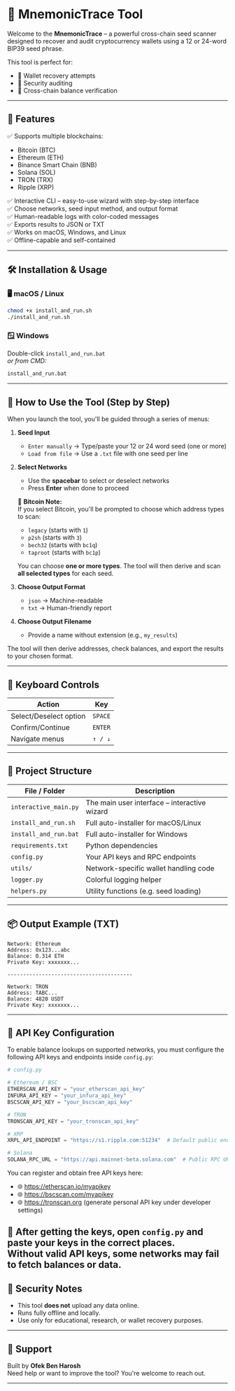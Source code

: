 # 🧠 MnemonicTrace Tool

Welcome to the **MnemonicTrace** – a powerful cross-chain seed scanner designed to recover and audit cryptocurrency wallets using a 12 or 24-word BIP39 seed phrase.

This tool is perfect for:
- 🔐 Wallet recovery attempts
- 🧪 Security auditing
- 🧭 Cross-chain balance verification

---

## 🚀 Features

✅ Supports multiple blockchains:
- Bitcoin (BTC)
- Ethereum (ETH)
- Binance Smart Chain (BNB)
- Solana (SOL)
- TRON (TRX)
- Ripple (XRP)

✅ Interactive CLI – easy-to-use wizard with step-by-step interface  
✅ Choose networks, seed input method, and output format  
✅ Human-readable logs with color-coded messages  
✅ Exports results to JSON or TXT  
✅ Works on macOS, Windows, and Linux  
✅ Offline-capable and self-contained

---

## 🛠 Installation & Usage

### 🖥 macOS / Linux

```bash
chmod +x install_and_run.sh
./install_and_run.sh
```

### 🪟 Windows

Double-click `install_and_run.bat`  
_or from CMD:_
```cmd
install_and_run.bat
```

---

## 📘 How to Use the Tool (Step by Step)

When you launch the tool, you'll be guided through a series of menus:

1. **Seed Input**
   - `Enter manually` → Type/paste your 12 or 24 word seed (one or more)
   - `Load from file` → Use a `.txt` file with one seed per line

2. **Select Networks**
   - Use the **spacebar** to select or deselect networks
   - Press **Enter** when done to proceed

   📌 **Bitcoin Note:**  
   If you select Bitcoin, you'll be prompted to choose which address types to scan:
   - `legacy` (starts with `1`)
   - `p2sh` (starts with `3`)
   - `bech32` (starts with `bc1q`)
   - `taproot` (starts with `bc1p`)

   You can choose **one or more types**. The tool will then derive and scan **all selected types** for each seed.

3. **Choose Output Format**
   - `json` → Machine-readable
   - `txt` → Human-friendly report

4. **Choose Output Filename**
   - Provide a name without extension (e.g., `my_results`)

The tool will then derive addresses, check balances, and export the results to your chosen format.

---

## 🧭 Keyboard Controls

| Action | Key |
|--------|-----|
| Select/Deselect option | `SPACE` |
| Confirm/Continue       | `ENTER` |
| Navigate menus         | `↑ / ↓` |

---

## 📂 Project Structure

| File / Folder | Description |
|---------------|-------------|
| `interactive_main.py` | The main user interface – interactive wizard |
| `install_and_run.sh` | Full auto-installer for macOS/Linux |
| `install_and_run.bat` | Full auto-installer for Windows |
| `requirements.txt` | Python dependencies |
| `config.py` | Your API keys and RPC endpoints |
| `utils/` | Network-specific wallet handling code |
| `logger.py` | Colorful logging helper |
| `helpers.py` | Utility functions (e.g. seed loading) |

---

## 📦 Output Example (TXT)

```
Network: Ethereum
Address: 0x123...abc
Balance: 0.314 ETH
Private Key: xxxxxxx...

----------------------------------------

Network: TRON
Address: TABC...
Balance: 4820 USDT
Private Key: xxxxxxx...
```

---


## 🔑 API Key Configuration

To enable balance lookups on supported networks, you must configure the following API keys and endpoints inside `config.py`:

```python
# config.py

# Ethereum / BSC
ETHERSCAN_API_KEY = "your_etherscan_api_key"
INFURA_API_KEY = "your_infura_api_key"
BSCSCAN_API_KEY = "your_bscscan_api_key"

# TRON
TRONSCAN_API_KEY = "your_tronscan_api_key"

# XRP
XRPL_API_ENDPOINT = "https://s1.ripple.com:51234"  # Default public endpoint (no key needed)

# Solana
SOLANA_RPC_URL = "https://api.mainnet-beta.solana.com"  # Public RPC URL
```

You can register and obtain free API keys here:
- 🌐 https://etherscan.io/myapikey
- 🌐 https://bscscan.com/myapikey
- 🌐 https://tronscan.org (generate personal API key under developer settings)

📍 After getting the keys, open `config.py` and paste your keys in the correct places.  
Without valid API keys, some networks may fail to fetch balances or data.
---
## 🔐 Security Notes

- This tool **does not** upload any data online.
- Runs fully offline and locally.
- Use only for educational, research, or wallet recovery purposes.


---

## 📩 Support

Built by **Ofek Ben Harosh**  
Need help or want to improve the tool? You're welcome to reach out.


---

